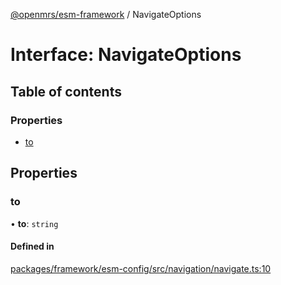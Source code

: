 [@openmrs/esm-framework](../API.md) / NavigateOptions

# Interface: NavigateOptions

## Table of contents

### Properties

- [to](NavigateOptions.md#to)

## Properties

### to

• **to**: `string`

#### Defined in

[packages/framework/esm-config/src/navigation/navigate.ts:10](https://github.com/nanfuka/openmrs-esm-core/blob/master/packages/framework/esm-config/src/navigation/navigate.ts#L10)
